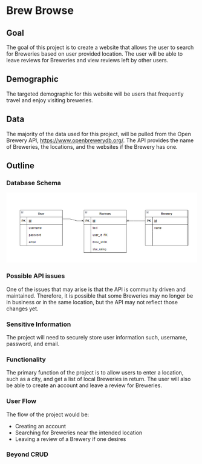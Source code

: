 
# Brew Browse

## Goal

The goal of this project is to create a website that allows the user to search for Breweries based on user provided location. 
The user will be able to leave reviews for Breweries and view reviews left by other users.


## Demographic

The targeted demographic for this website will be users that frequently travel and enjoy visiting breweries. 


## Data

The majority of the data used for this project, will be pulled from the Open Brewery API, https://www.openbrewerydb.org/.
The API provides the name of Breweries, the locations, and the websites if the Brewery has one. 
 

 ## Outline 

 ### Database Schema

![Schema](assets/schema.png "Schema")

 ### Possible API issues
One of the issues that may arise is that the API is community driven and maintained. 
Therefore, it is possible that some Breweries may no longer be in business or in the same location, but the API may not reflect those changes yet.


 ### Sensitive Information

The project will need to securely store user information such, username, password, and email. 


 ### Functionality 

The primary function of the project is to allow users to enter a location, such as a city, and get a list of local Breweries in return. 
The user will also be able to create an account and leave a review for Breweries. 

 ### User Flow

 The flow of the project would be:
- Creating an account
- Searching for Breweries near the intended location
- Leaving a review of a Brewery if one desires


 ### Beyond CRUD